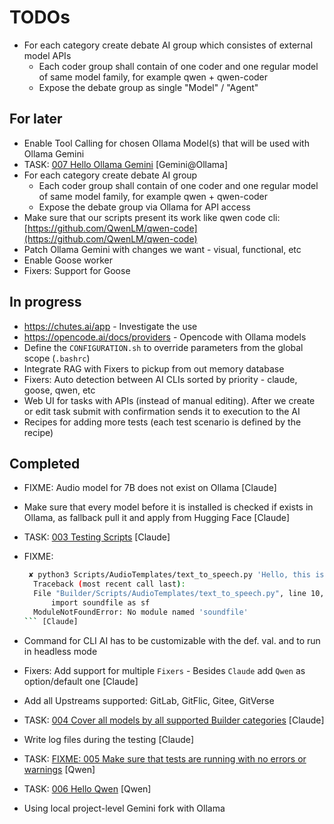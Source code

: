 # TODOs

- For each category create debate AI group which consistes of external model APIs
  - Each coder group shall contain of one coder and one regular model of same model family, for example qwen + qwen-coder
  - Expose the debate group as single "Model" / "Agent"

## For later

- Enable Tool Calling for chosen Ollama Model(s) that will be used with Ollama Gemini
- TASK: [007 Hello Ollama Gemini](../AITasks/Tasks/007%20Hello%20Ollama%20Gemini/TASK.md) [Gemini@Ollama]
- For each category create debate AI group
  - Each coder group shall contain of one coder and one regular model of same model family, for example qwen + qwen-coder
  - Expose the debate group via Ollama for API access
- Make sure that our scripts present its work like qwen code cli: [https://github.com/QwenLM/qwen-code](https://github.com/QwenLM/qwen-code)
- Patch Ollama Gemini with changes we want - visual, functional, etc
- Enable Goose worker
- Fixers: Support for Goose

## In progress

- https://chutes.ai/app - Investigate the use
- https://opencode.ai/docs/providers - Opencode with Ollama models
- Define the `CONFIGURATION.sh` to override parameters from the global scope (`.bashrc`)
- Integrate RAG with Fixers to pickup from out memory database
- Fixers: Auto detection between AI CLIs sorted by priority - claude, goose, qwen, etc
- Web UI for tasks with APIs (instead of manual editing). After we create or edit task submit with confirmation sends it to execution to the AI
- Recipes for adding more tests (each test scenario is defined by the recipe)

## Completed

- FIXME: Audio model for 7B does not exist on Ollama [Claude]
- Make sure that every model before it is installed is checked if exists in Ollama, as fallback pull it and apply from Hugging Face [Claude]
- TASK: [003 Testing Scripts](../AITasks/Tasks/003%20Testing%20Scripts/TASK.md) [Claude]
- FIXME:

  ```bash
   ✘ python3 Scripts/AudioTemplates/text_to_speech.py 'Hello, this is a test'
    Traceback (most recent call last):
    File "Builder/Scripts/AudioTemplates/text_to_speech.py", line 10, in <module>
        import soundfile as sf
    ModuleNotFoundError: No module named 'soundfile'
  ``` [Claude]

- Command for CLI AI has to be customizable with the def. val. and to run in headless mode
- Fixers: Add support for multiple `Fixers` - Besides `Claude` add `Qwen` as option/default one [Claude]
- Add all Upstreams supported: GitLab, GitFlic, Gitee, GitVerse
- TASK: [004 Cover all models by all supported Builder categories](../AITasks/Tasks/004%20Cover%20all%20models%20by%20all%20supported%20Builder%20categories/TASK.md) [Claude]
- Write log files during the testing [Claude]
- TASK: [FIXME: 005 Make sure that tests are running with no errors or warnings](../AITasks/Tasks/005%20Fix%20errors%20produced%20during%20the%20tests%20execution/TASK.md) [Qwen]
- TASK: [006 Hello Qwen](../AITasks/Tasks/006%20Hello%20Qwen/TASK.md) [Qwen]
- Using local project-level Gemini fork with Ollama
